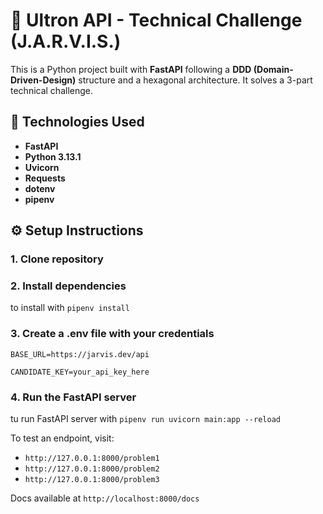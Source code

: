 # 🧠 Ultron API - Technical Challenge (J.A.R.V.I.S.)

This is a Python project built with **FastAPI** following a **DDD (Domain-Driven-Design)** structure and a hexagonal architecture.
It solves a 3-part technical challenge.

## 🚀 Technologies Used
- **FastAPI**
- **Python 3.13.1**
- **Uvicorn**
- **Requests**
- **dotenv**
- **pipenv**

## ⚙️ Setup Instructions

### 1. Clone repository

### 2. Install dependencies

to install with `pipenv install`

### 3. Create a .env file with your credentials

`BASE_URL=https://jarvis.dev/api`

`CANDIDATE_KEY=your_api_key_here`

### 4. Run the FastAPI server

tu run FastAPI server with `pipenv run uvicorn main:app --reload`

To test an endpoint, visit:

- `http://127.0.0.1:8000/problem1`
- `http://127.0.0.1:8000/problem2`
- `http://127.0.0.1:8000/problem3`

Docs available at `http://localhost:8000/docs`